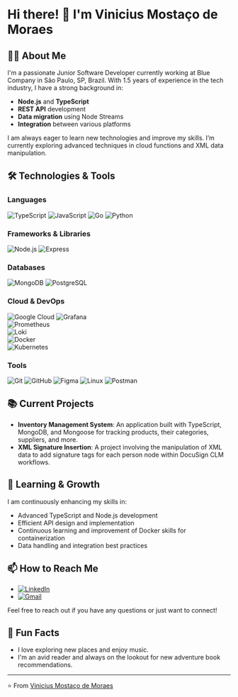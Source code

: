 # Hi there! 👋 I'm Vinicius Mostaço de Moraes



## 👨‍💻 About Me

I'm a passionate Junior Software Developer currently working at Blue Company in São Paulo, SP, Brazil. With 1.5 years of experience in the tech industry, I have a strong background in:

- **Node.js** and **TypeScript**
- **REST API** development
- **Data migration** using Node Streams
- **Integration** between various platforms

I am always eager to learn new technologies and improve my skills. I’m currently exploring advanced techniques in cloud functions and XML data manipulation.

## 🛠️ Technologies & Tools

### Languages
![TypeScript](https://img.shields.io/badge/-TypeScript-3178C6?style=flat-square&logo=TypeScript&logoColor=white)
![JavaScript](https://img.shields.io/badge/-JavaScript-F7DF1E?style=flat-square&logo=JavaScript&logoColor=white)
![Go](https://img.shields.io/badge/-Go-00ADD8?style=flat-square&logo=Go&logoColor=white)
![Python](https://img.shields.io/badge/-Python-3776AB?style=flat-square&logo=Python&logoColor=white)

### Frameworks & Libraries
![Node.js](https://img.shields.io/badge/-Node.js-339933?style=flat-square&logo=Node.js&logoColor=white)
![Express](https://img.shields.io/badge/-Express-000000?style=flat-square&logo=Express&logoColor=white)

### Databases
![MongoDB](https://img.shields.io/badge/-MongoDB-47A248?style=flat-square&logo=MongoDB&logoColor=white)
![PostgreSQL](https://img.shields.io/badge/-PostgreSQL-4169E1?style=flat-square&logo=PostgreSQL&logoColor=white)

### Cloud & DevOps
![Google Cloud](https://img.shields.io/badge/-Google%20Cloud-4285F4?style=flat-square&logo=Google-Cloud&logoColor=white)
![Grafana](https://img.shields.io/badge/-Grafana-F46800?style=flat-square&logo=Grafana&logoColor=white)  
![Prometheus](https://img.shields.io/badge/-Prometheus-E6522C?style=flat-square&logo=Prometheus&logoColor=white)  
![Loki](https://img.shields.io/badge/-Loki-FFCC00?style=flat-square&logo=Grafana-Loki&logoColor=white)  
![Docker](https://img.shields.io/badge/-Docker-2496ED?style=flat-square&logo=Docker&logoColor=white)  
![Kubernetes](https://img.shields.io/badge/-Kubernetes-326CE5?style=flat-square&logo=Kubernetes&logoColor=white)  

### Tools
![Git](https://img.shields.io/badge/-Git-F05032?style=flat-square&logo=Git&logoColor=white)
![GitHub](https://img.shields.io/badge/-GitHub-181717?style=flat-square&logo=GitHub&logoColor=white)
![Figma](https://img.shields.io/badge/-Figma-F24E1E?style=flat-square&logo=Figma&logoColor=white)
![Linux](https://img.shields.io/badge/-Linux-FCC624?style=flat-square&logo=Linux&logoColor=white)
![Postman](https://img.shields.io/badge/-Postman-FF6C37?style=flat-square&logo=Postman&logoColor=white)

## 📚 Current Projects

- **Inventory Management System**: An application built with TypeScript, MongoDB, and Mongoose for tracking products, their categories, suppliers, and more.
- **XML Signature Insertion**: A project involving the manipulation of XML data to add signature tags for each person node within DocuSign CLM workflows.

## 🌱 Learning & Growth

I am continuously enhancing my skills in:

- Advanced TypeScript and Node.js development
- Efficient API design and implementation
- Continuous learning and improvement of Docker skills for containerization
- Data handling and integration best practices

## 📫 How to Reach Me

- [![LinkedIn](https://img.shields.io/badge/-LinkedIn-blue?style=flat-square&logo=LinkedIn)](https://www.linkedin.com/in/vinicius-mosta%C3%A7o-de-moraes-3b3572253/)
- [![Gmail](https://img.shields.io/badge/-Gmail-D14836?style=flat-square&logo=Gmail&logoColor=white)](mailto:vini.mostaco@gmail.com)

Feel free to reach out if you have any questions or just want to connect!

## 🌟 Fun Facts

- I love exploring new places and enjoy music.
- I'm an avid reader and always on the lookout for new adventure book recommendations.

---

⭐️ From [Vinicius Mostaço de Moraes](https://github.com/vinimostaco) 
